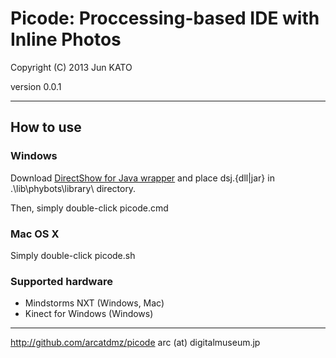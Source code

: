 Picode: Proccessing-based IDE with Inline Photos
================================================================
Copyright (C) 2013 Jun KATO

version 0.0.1
- - - - - - - - - - - - - - - - - - - - - - - - - - - - - - - -

## How to use

### Windows

Download [DirectShow for Java wrapper](http://www.humatic.de/htools/dsj.htm) and place dsj.{dll|jar} in
.\lib\phybots\library\ directory.

Then, simply double-click picode.cmd

### Mac OS X

Simply double-click picode.sh

### Supported hardware

- Mindstorms NXT (Windows, Mac)
- Kinect for Windows (Windows)

- - - - - - - - - - - - - - - - - - - - - - - - - - - - - - - -
http://github.com/arcatdmz/picode
arc (at) digitalmuseum.jp
